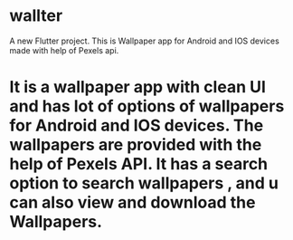 # wallter

A new Flutter project.
 This is Wallpaper app for Android and IOS devices made with help of Pexels api.

 #  It is a wallpaper app with clean UI and has lot of options of wallpapers for Android and IOS devices. The wallpapers are provided with the help of Pexels API. It has a search option to search wallpapers , and u can also view and download the Wallpapers.
